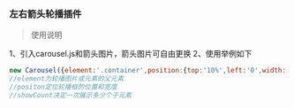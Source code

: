 ### 左右箭头轮播插件

>使用说明

1、引入carousel.js和箭头图片，箭头图片可自由更换
2、使用举例如下

```js
new Carousel({element:'.container',position:{top:'10%',left:'0',width:'100%'},showCount:4});
//element为轮播图片或元素的父元素
//positon定位轮播框的位置和宽度
//showCount决定一次展示多少个子元素
```